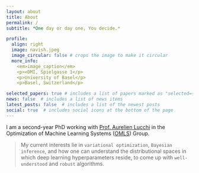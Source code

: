 ```yaml
---
layout: about
title: About
permalink: /
subtitle: *One day or day one, You decide.*

profile:
  align: right
  image: navish.jpeg
  image_circular: false # crops the image to make it circular
  more_info: 
    <em>image_caption</em>
    <p><DMI, Spielgasse 1</p>
    <p>University of Basel</p>
    <p>Basel, Switzerland</p>

selected_papers: true # includes a list of papers marked as "selected={true}"
news: false  # includes a list of news items
latest_posts: false  # includes a list of the newest posts
social: true  # includes social icons at the bottom of the page
---
```


I am a second-year PhD working with [Prof. Aurelien Lucchi](https://omls.dmi.unibas.ch/en/persons/aurelien-lucchi/) in the Optimization of Machine Learning Systems ([OMLS](https://omls.dmi.unibas.ch/en/)) Group. 

> My current interests lie in `variational optimization`, `Bayesian inference`, and how one can understand the distributional spaces in which deep learning hyperparameters reside, to come up with `well-understood` and `robust` algorithms.


